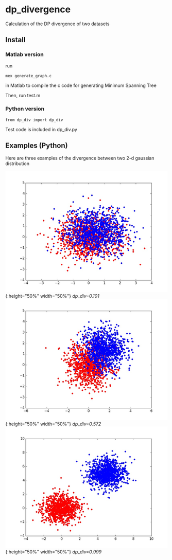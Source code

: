 # dp_divergence
Calculation of the DP divergence of two datasets

## Install

### Matlab version
run
```
mex generate_graph.c
```
in Matlab to compile the c code for generating Minimum Spanning Tree

Then, run test.m

### Python version
```
from dp_div import dp_div
```
Test code is included in dp_div.py

## Examples (Python)
Here are three examples of the divergence between two 2-d gaussian distribution

![](https://github.com/tbright17/dp_divergence/raw/master/examples/small_0.101.jpg){:height="50%" width="50%"}
*dp_div=0.101*
![](https://github.com/tbright17/dp_divergence/raw/master/examples/medium_0.572.jpg){:height="50%" width="50%"}
*dp_div=0.572*
![](https://github.com/tbright17/dp_divergence/raw/master/examples/large_0.999.jpg){:height="50%" width="50%"}
*dp_div=0.999*
